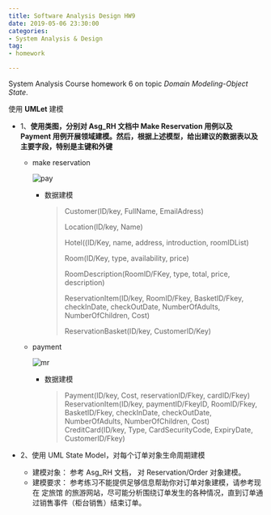 ```yaml
---
title: Software Analysis Design HW9
date: 2019-05-06 23:30:00
categories:
- System Analysis & Design
tag:
- homework

---
```




System Analysis Course homework 6 on topic *Domain Modeling-Object State*.



使用 **UMLet** 建模

- 1、**使用类图，分别对 Asg_RH 文档中 Make Reservation 用例以及 Payment 用例开展领域建模。然后，根据上述模型，给出建议的数据表以及主要字段，特别是主键和外键**

  - make reservation

    ![pay](https://ww2.yunjiexi.club/2019/06/04/HlU2C.jpg)

    - 数据建模

      > Customer(ID/key, FullName, EmailAdress)
      >
      > Location(ID/key, Name)
      >
      > Hotel((ID/Key, name, address, introduction, roomIDList)
      >
      > Room(ID/Key, type, availability, price)
      >
      > RoomDescription(RoomID/FKey, type, total, price, description)
      >
      > ReservationItem(ID/key, RoomID/Fkey, BasketID/Fkey, checkInDate, checkOutDate, NumberOfAdults, NumberOfChildren, Cost)
      >
      > ReservationBasket(ID/key, CustomerID/Key)

  - payment

    ![mr](https://ww1.yunjiexi.club/2019/06/04/HlQxq.jpg)

    

    - 数据建模

      > Payment(ID/key, Cost, reservationID/Fkey, cardID/Fkey)
      > ReservationItem(ID/key, paymentID/FkeyID, RoomID/Fkey, BasketID/Fkey, checkInDate, checkOutDate, NumberOfAdults, NumberOfChildren, Cost)
      > CreditCard(ID/key, Type, CardSecurityCode, ExpiryDate, CustomerID/Fkey)
- 2、使用 UML State Model，对每个订单对象生命周期建模
  - 建模对象： 参考 Asg_RH 文档， 对 Reservation/Order 对象建模。
  - 建模要求： 参考练习不能提供足够信息帮助你对订单对象建模，请参考现在 定旅馆 的旅游网站，尽可能分析围绕订单发生的各种情况，直到订单通过销售事件（柜台销售）结束订单。

